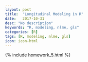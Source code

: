 ```yaml
---
layout: post
title:  "Longitudinal Modeling in R"
date:   2017-10-31
desc: "No description"
keywords: "R, modeling, nlme, gls"
categories: [R]
tags: [R, modeling, nlme, gls]
icon: icon-html
---
```

{% include homework_5.html %}

